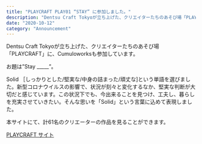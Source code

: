 ```yaml
---
title: "PLAYCRAFT PLAY01 “STAY” に参加しました。"
description: "Dentsu Craft Tokyoが立ち上げた、クリエイターたちのあそび場「PLAYCRAFT」に、Cumuloworksも参加しています。"
date: "2020-10-12"
category: "Announcement"
---
```



Dentsu Craft Tokyoが立ち上げた、クリエイターたちのあそび場「PLAYCRAFT」に、Cumuloworksも参加しています。

お題は”Stay \_\_\_\_\_”。

Solid ［しっかりとした/堅実な/中身の詰まった/頑丈な\]という単語を選びました。新型コロナウイルスの影響で、状況が刻々と変化するなか、堅実な判断が大切だと感じています。この状況下でも、今出来ることを見つけ、工夫し、暮らしを充実させていきたい。そんな思いを「Solid」という言葉に込めて表現しました。

本サイトにて、計61名のクリエーターの作品を見ることができます。

[PLAYCRAFT サイト](https://playcraft.tokyo/play01/)
